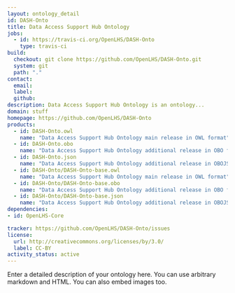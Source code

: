 ```yaml
---
layout: ontology_detail
id: DASH-Onto
title: Data Access Support Hub Ontology
jobs:
  - id: https://travis-ci.org/OpenLHS/DASH-Onto
    type: travis-ci
build:
  checkout: git clone https://github.com/OpenLHS/DASH-Onto.git
  system: git
  path: "."
contact:
  email: 
  label: 
  github: 
description: Data Access Support Hub Ontology is an ontology...
domain: stuff
homepage: https://github.com/OpenLHS/DASH-Onto
products:
  - id: DASH-Onto.owl
    name: "Data Access Support Hub Ontology main release in OWL format"
  - id: DASH-Onto.obo
    name: "Data Access Support Hub Ontology additional release in OBO format"
  - id: DASH-Onto.json
    name: "Data Access Support Hub Ontology additional release in OBOJSon format"
  - id: DASH-Onto/DASH-Onto-base.owl
    name: "Data Access Support Hub Ontology main release in OWL format"
  - id: DASH-Onto/DASH-Onto-base.obo
    name: "Data Access Support Hub Ontology additional release in OBO format"
  - id: DASH-Onto/DASH-Onto-base.json
    name: "Data Access Support Hub Ontology additional release in OBOJSon format"
dependencies:
- id: OpenLHS-Core

tracker: https://github.com/OpenLHS/DASH-Onto/issues
license:
  url: http://creativecommons.org/licenses/by/3.0/
  label: CC-BY
activity_status: active
---
```


Enter a detailed description of your ontology here. You can use arbitrary markdown and HTML.
You can also embed images too.

